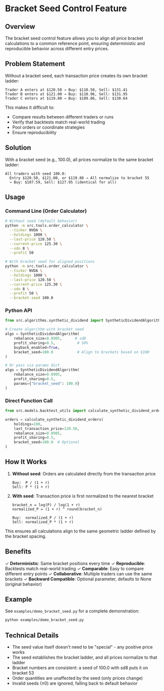 # Bracket Seed Control Feature

## Overview

The bracket seed control feature allows you to align all price bracket calculations to a common reference point, ensuring deterministic and reproducible behavior across different entry prices.

## Problem Statement

Without a bracket seed, each transaction price creates its own bracket ladder:

```
Trader A enters at $120.50 → Buy: $110.50, Sell: $131.41
Trader B enters at $121.00 → Buy: $110.96, Sell: $131.95
Trader C enters at $119.80 → Buy: $109.86, Sell: $130.64
```

This makes it difficult to:
- Compare results between different traders or runs
- Verify that backtests match real-world trading
- Pool orders or coordinate strategies
- Ensure reproducibility

## Solution

With a bracket seed (e.g., 100.0), all prices normalize to the same bracket ladder:

```
All traders with seed 100.0:
  Entry $120.50, $121.00, or $119.80 → All normalize to bracket 55
  → Buy: $107.59, Sell: $127.95 (identical for all)
```

## Usage

### Command Line (Order Calculator)

```bash
# Without seed (default behavior)
python -m src.tools.order_calculator \
  --ticker NVDA \
  --holdings 1000 \
  --last-price 120.50 \
  --current-price 125.30 \
  --sdn 8 \
  --profit 50

# With bracket seed for aligned positions
python -m src.tools.order_calculator \
  --ticker NVDA \
  --holdings 1000 \
  --last-price 120.50 \
  --current-price 125.30 \
  --sdn 8 \
  --profit 50 \
  --bracket-seed 100.0
```

### Python API

```python
from src.algorithms.synthetic_dividend import SyntheticDividendAlgorithm

# Create algorithm with bracket seed
algo = SyntheticDividendAlgorithm(
    rebalance_size=0.0905,      # sd8
    profit_sharing=0.5,          # 50%
    buyback_enabled=True,
    bracket_seed=100.0           # Align to brackets based on $100
)

# Or pass via params dict
algo = SyntheticDividendAlgorithm(
    rebalance_size=0.0905,
    profit_sharing=0.5,
    params={"bracket_seed": 100.0}
)
```

### Direct Function Call

```python
from src.models.backtest_utils import calculate_synthetic_dividend_orders

orders = calculate_synthetic_dividend_orders(
    holdings=100,
    last_transaction_price=120.50,
    rebalance_size=0.0905,
    profit_sharing=0.5,
    bracket_seed=100.0  # Optional
)
```

## How It Works

1. **Without seed**: Orders are calculated directly from the transaction price
   ```
   Buy:  P / (1 + r)
   Sell: P * (1 + r)
   ```

2. **With seed**: Transaction price is first normalized to the nearest bracket
   ```
   bracket_n = log(P) / log(1 + r)
   normalized_P = (1 + r) ^ round(bracket_n)
   
   Buy:  normalized_P / (1 + r)
   Sell: normalized_P * (1 + r)
   ```

This ensures all calculations align to the same geometric ladder defined by the bracket spacing.

## Benefits

✓ **Deterministic**: Same bracket positions every time
✓ **Reproducible**: Backtests match real-world trading
✓ **Comparable**: Easy to compare different entry points
✓ **Collaborative**: Multiple traders can use the same brackets
✓ **Backward Compatible**: Optional parameter, defaults to None (original behavior)

## Example

See `examples/demo_bracket_seed.py` for a complete demonstration:

```bash
python examples/demo_bracket_seed.py
```

## Technical Details

- The seed value itself doesn't need to be "special" - any positive price works
- The seed establishes the bracket ladder, and all prices normalize to that ladder
- Bracket numbers are consistent: a seed of 100.0 with sd8 puts it on bracket 53
- Order quantities are unaffected by the seed (only prices change)
- Invalid seeds (≤0) are ignored, falling back to default behavior
